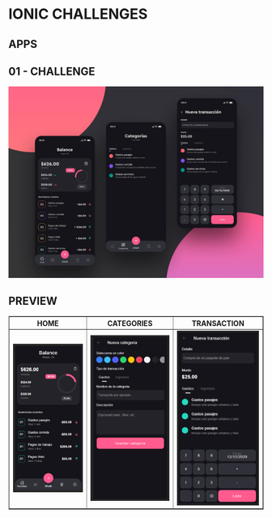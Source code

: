 # IONIC CHALLENGES

## APPS
## 01 - CHALLENGE
<img src="./screenshot/challenge1.jpg" alt="challenge1" width="600"/>

## PREVIEW
<TABLE BORDER>
    <TR>
        <TH style="text-align:center">HOME</TH>
        <TH style="text-align:center">CATEGORIES</TH>
        <TH style="text-align:center">TRANSACTION</TH>
    </TR>
	<TR>
		<TD><img src="./screenshot/screen1.1.PNG" alt="Home" width="200"/></TD> 
        <TD><img src="./screenshot/screen1.2.PNG" alt="Categories" width="200"/></TD> 
        <TD><img src="./screenshot/screen1.3.PNG" alt="Transaction" width="200"/></TD>
	</TR>
</TABLE>